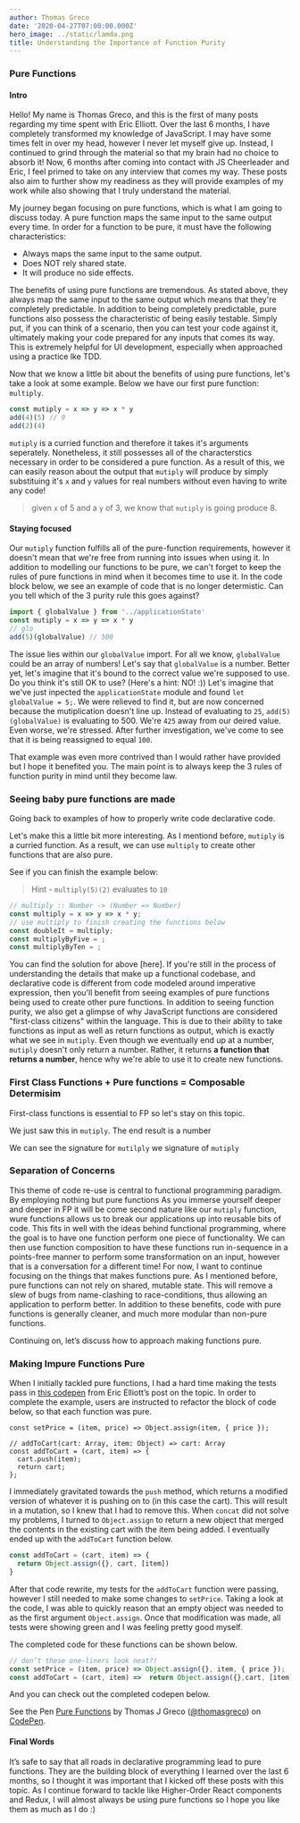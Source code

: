 ```yaml
---
author: Thomas Greco
date: '2020-04-27T07:00:00.000Z'
hero_image: ../static/lamda.png
title: Understanding the Importance of Function Purity
---
```


### Pure Functions

#### Intro

Hello! My name is Thomas Greco, and this is the first of many posts regarding my time spent with Eric Elliott. Over the last 6 months, I have completely transformed my knowledge of JavaScript. I may have some times felt in over my head, however I never let myself give up. Instead, I continued to grind through the material so that my brain had no choice to absorb it! Now, 6 months after coming into contact with JS Cheerleader and Eric, I feel primed to take on any interview that comes my way. These posts also aim to further show my readiness as they will provide examples of my work while also showing that I truly understand the material.

My journey began focusing on pure functions, which is what I am going to discuss today. A pure function maps the same input to the same output every time. In order for a function to be pure, it must have the following characteristics:

- Always maps the same input to the same output.
- Does NOT rely shared state.
- It will produce no side effects.

The benefits of using pure functions are tremendous. As stated above, they always map the same input to the same output which means that they're completely predictable. In addition to being completely predictable, pure functions also possess the characteristic of being easily testable. Simply put, if you can think of a scenario, then you can test your code against it, ultimately making your code prepared for any inputs that comes its way. This is extremely helpful for UI development, especially when approached using a practice lke TDD.

Now that we know a little bit about the benefits of using pure functions, let's take a look at some example. Below we have our first pure function: `multiply`.

```javascript
const mutiply = x => y => x * y
add(4)(5) // 9
add(2)(4)
```

`mutiply` is a curried function and therefore it takes it's arguments seperately. Nonetheless, it still possesses all of the characterstics necessary in order to be considered a pure function. As a result of this, we can easily reason about the output that `mutiply` will produce by simply substituing it's `x` and `y` values for real numbers without even having to write any code!

> given `x` of 5 and a `y` of 3, we know that `mutiply` is going produce 8.

#### Staying focused

Our `mutiply` function fulfills all of the pure-function requirements, however it doesn't mean that we're free from running into issues when using it. In addition to modelling our functions to be pure, we can't forget to keep the rules of pure functions in mind when it becomes time to use it. In the code block below, we see an example of code that is no longer determistic. Can you tell which of the 3 purity rule this goes against?

```js
import { globalValue } from '../applicationState'
const mutiply = x => y => x * y
// glo
add(5)(globalValue) // 500
```

The issue lies within our `globalValue` import. For all we know, `globalValue` could be an array of numbers! Let's say that `globalValue` is a number. Better yet, let's imagine that it's bound to the correct value we're supposed to use. Do you think it's still OK to use? (Here's a hint: NO! :)) Let's imagine that we've just inpected the `applicationState` module and found `let globalValue = 5;`. We were relieved to find it, but are now concerned because the mutiplication doesn't line up. Instead of evaluating to `25`, `add(5)(globalValue)` is evaluating to 500. We're `425` away from our deired value. Even worse, we're stressed. After further investigation, we've come to see that it is being reassigned to equal `100`.

That example was even more contrived than I would rather have provided but I hope it benefited you. The main point is to always keep the 3 rules of function purity in mind until they become law.

### Seeing baby pure functions are made

Going back to examples of how to properly write code declarative code.

Let's make this a little bit more interesting. As I mentiond before, `mutiply` is a curried function. As a result, we can use `multiply` to create other functions that are also pure.

See if you can finish the example below:

> Hint - `multiply(5)(2)` evaluates to `10`

```js
// multiply :: Number -> (Number => Number)
const multiply = x => y => x * y;
// use multiply to finish creating the functions below
const doubleIt = multiply;
const multiplyByFive = ;
const multiplyByTen = ;
```

You can find the solution for above [here]. If you're still in the process of understanding the details that make up a functional codebase, and declarative code is different from code modeled around imperative expression, then you'll benefit from seeing examples of pure functions being used to create other pure functions. In addition to seeing function purity, we also get a glimpse of why JavaScript functions are considered "first-class citizens" within the language. This is due to their ability to take functions as input as well as return functions as output, which is exactly what we see in `mutiply`. Even though we eventually end up at a number, `mutiply` doesn't only return a number. Rather, it returns **a function that returns a number**, hence why we're able to use it to create new functions.

### First Class Functions + Pure functions = Composable Determisim

First-class functions is essential to FP so let's stay on this topic.

We just saw this in `mutiply`. The end result is a number

We can see the signature for `mutilply` we signature of `mutiply`

### Separation of Concerns

This theme of code re-use is central to functional programming paradigm. By employing nothing but pure functions As you immerse yourself deeper and deeper in FP it will be come second nature like our `mutiply` function, wure functions allows us to break our applications up into reusable bits of code. This fits in well with the ideas behind functional programming, where the goal is to have one function perform one piece of functionality. We can then use function composition to have these functions run in-sequence in a points-free manner to perform some transformation on an input, however that is a conversation for a different time! For now, I want to continue focusing on the things that makes functions pure. As I mentioned before, pure functions can not rely on shared, mutable state. This will remove a slew of bugs from name-clashing to race-conditions, thus allowing an application to perform better. In addition to these benefits, code with pure functions is generally cleaner, and much more modular than non-pure functions.

Continuing on, let’s discuss how to approach making functions pure.

### Making Impure Functions Pure

When I initially tackled pure functions, I had a hard time making the tests pass in [this codepen]() from Eric Elliott’s post on the topic. In order to complete the example, users are instructed to refactor the block of code below, so that each function was pure.

```
const setPrice = (item, price) => Object.assign(item, { price });

// addToCart(cart: Array, item: Object) => cart: Array
const addToCart = (cart, item) => {
  cart.push(item);
  return cart;
};
```

I immediately gravitated towards the `push` method, which returns a modified version of whatever it is pushing on to (in this case the cart). This will result in a mutation, so I knew that I had to remove this. When `concat` did not solve my problems, I turned to `Object.assign` to return a new object that merged the contents in the existing cart with the item being added. I eventually ended up with the `addToCart` function below.

```javascript
const addToCart = (cart, item) => {
  return Object.assign({}, cart, [item])
}
```

After that code rewrite, my tests for the `addToCart` function were passing, however I still needed to make some changes to `setPrice`. Taking a look at the code, I was able to quickly reason that an empty object was needed to as the first argument `Object.assign`. Once that modification was made, all tests were showing green and I was feeling pretty good myself.

The completed code for these functions can be shown below.

```javascript
// don’t these one-liners look neat?!
const setPrice = (item, price) => Object.assign({}, item, { price });
const addToCart = (cart, item) =>  return Object.assign({},cart, [item]);
```

And you can check out the completed codepen below.

<p data-height="300" data-theme-id="18714" data-slug-hash="xdjEBr" data-default-tab="result" data-user="thomasgreco" data-embed-version="2" data-pen-title="Pure Functions" class="codepen">See the Pen <a href="https://codepen.io/thomasgreco/pen/xdjEBr/">Pure Functions</a> by Thomas J Greco (<a href="https://codepen.io/thomasgreco">@thomasgreco</a>) on <a href="https://codepen.io">CodePen</a>.</p>
<script async src="https://production-assets.codepen.io/assets/embed/ei.js"></script>

#### Final Words

It’s safe to say that all roads in declarative programming lead to pure functions. They are the building block of everything I learned over the last 6 months, so I thought it was important that I kicked off these posts with this topic. As I continue forward to tackle like Higher-Order React components and Redux, I will almost always be using pure functions so I hope you like them as much as I do :)
